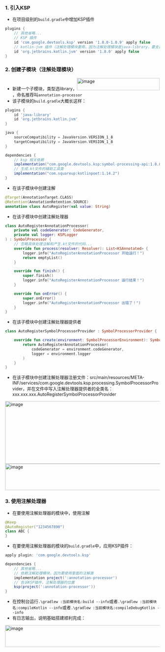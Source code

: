 ### 1. 引入KSP
- 在项目级别的`build.gradle`中增加KSP插件
```groovy
plugins {
    // 其他省略...
    // KSP 插件
    id 'com.google.devtools.ksp' version '1.8.0-1.0.9' apply false
    // kotlin-jvm 插件（注解处理模块要用，因为注解处理模块是java-library，要支持kotlin语言，就需要这个插件把kotlin代码编译成.class字节码文件）
    id 'org.jetbrains.kotlin.jvm' version '1.8.0' apply false
}
```

### 2. 创建子模块（注解处理模块）
- 新建一个子模块，类型选library，<img width="269" height="40" alt="image" src="https://github.com/user-attachments/assets/6f87256d-641b-4d09-a6fa-ac03eb901ae5" />，命名推荐叫`annotation-processor`
- 该子模块的`build.gradle`大概长这样：
```groovy
plugins {
    id 'java-library'
    id 'org.jetbrains.kotlin.jvm'
}

java {
    sourceCompatibility = JavaVersion.VERSION_1_8
    targetCompatibility = JavaVersion.VERSION_1_8
}

dependencies {
    // ksp 相关依赖
    implementation("com.google.devtools.ksp:symbol-processing-api:1.8.0-1.0.9")
    // 生成.kt文件的辅助工具类
    implementation("com.squareup:kotlinpoet:1.14.2")
}
```

- 在该子模块中创建注解
```kotlin
@Target(AnnotationTarget.CLASS)
@Retention(AnnotationRetention.SOURCE)
annotation class AutoRegister(val value: String)
```

- 在该子模块中创建注解处理器
```kotlin
class AutoRegisterAnnotationProcessor(
    private val codeGenerator: CodeGenerator,
    private val logger: KSPLogger
) : SymbolProcessor {
    // 忽略具体处理注解和产生.kt文件的代码...
    override fun process(resolver: Resolver): List<KSAnnotated> {
        logger.info("AutoRegisterAnnotationProcessor 开始运行！")
        return emptyList()
    }

    override fun finish() {
        super.finish()
        logger.info("AutoRegisterAnnotationProcessor 运行结束！")
    }

    override fun onError() {
        super.onError()
        logger.info("AutoRegisterAnnotationProcessor 出错了！")
    }
}
```

- 在该子模块中创建注解处理器提供者
```kotlin
class AutoRegisterSymbolProcessorProvider : SymbolProcessorProvider {

    override fun create(environment: SymbolProcessorEnvironment): SymbolProcessor {
        return AutoRegisterAnnotationProcessor(
            codeGenerator = environment.codeGenerator,
            logger = environment.logger
        )
    }
}
```

- 在该子模块中创建注解处理器注册文件：src/main/resources/META-INF/services/com.google.devtools.ksp.processing.SymbolProcessorProvider，并在文件中写入注解处理器提供者的全类名：xxx.xxx.xxx.AutoRegisterSymbolProcessorProvider
<img width="548" height="204" alt="image" src="https://github.com/user-attachments/assets/210141eb-1ba3-4784-a2de-c6a230fc593c" />
<img width="654" height="86" alt="image" src="https://github.com/user-attachments/assets/e5ee9d11-64c4-4d18-a193-3a82f09cf59d" />

### 3. 使用注解处理器
- 在要使用注解处理器的模块中，使用注解
```kotlin
@Keep
@AutoRegister("1234567890")
class ABC {
}
```

- 在要使用注解处理器的模块的`build.gradle`中，应用KSP插件：
```groovy
apply plugin: 'com.google.devtools.ksp'

dependencies {
    // 其他省略...
    // 依赖注解处理模块，因为要使用里面的注解类
    implementation project(':annotation-processor')
    // 告诉KSP插件，注解处理器的位置
    ksp(project(':annotation-processor'))
}
```

- 在控制台运行`.\gradlew :当前模块名:build --info`或者`.\gradlew :当前模块名:compileKotlin --info`或者`.\gradlew :当前模块名:compileDebugKotlin --info`
- 有日志输出，说明基础搭建顺利完成：
<img width="523" height="71" alt="image" src="https://github.com/user-attachments/assets/80e1f857-7a15-4880-a8e2-3fd308a6d882" />



